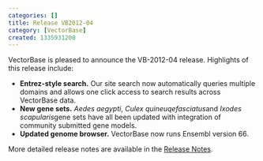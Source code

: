 ```yaml
---
categories: []
title: Release VB2012-04
category: [VectorBase]
created: 1335931200
---
```

VectorBase is pleased to announce the VB-2012-04 release. Highlights of this release include: 
<ul>
<li><b>Entrez-style search.</b> Our site search now automatically queries multiple domains and allows one click access to search results across VectorBase data.</li>
<li><b>New gene sets.</b> <i>Aedes aegypti</i>, <i>Culex quineuqefasciatus</i>and <i>Ixodes scapularis</i>gene sets have all been updated with integration of community submitted gene models. </li>
<li><b>Updated genome browser.</b> VectorBase now runs Ensembl version 66.</li>

</ul>

<p>More detailed release notes are available in the <a href="/release/release-vb2012-04">Release Notes</a>.
